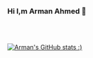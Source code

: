 ### Hi I,m Arman Ahmed 👋 
<br>
<br>


[![Arman's GitHub stats :)](https://github-readme-stats.vercel.app/api?username=Arman11r&theme=tokyonight)](https://github.com/anuraghazra/github-readme-stats)

<!--
**Arman11r/Arman11r** is a ✨ _special_ ✨ repository because its `README.md` (this file) appears on your GitHub profile.

Here are some ideas to get you started:

- 🔭 I’m currently working on ...
- 🌱 I’m currently learning ...
- 👯 I’m looking to collaborate on ...
- 🤔 I’m looking for help with ...
- 💬 Ask me about ...
- 📫 How to reach me: ...
- 😄 Pronouns: ...
- ⚡ Fun fact: ...
-->
